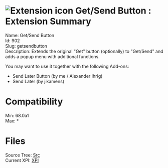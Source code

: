# ![Extension icon](https://addons.thunderbird.net/user-media/addon_icons/0/902-64.png?modified=9ad377be) Get/Send Button : Extension Summary

Name: Get/Send Button  
Id: 902  
Slug: getsendbutton  
Description: Extends the original "Get" button (optionally) to "Get/Send" and adds a popup menu with additional functions.

You may want to use it together with the following Add-ons:
* Send Later Button (by me / Alexander Ihrig)
* Send Later (by jikamens)
  

# Compatibility
Min: 68.0a1  
Max: *  

# Files

Source Tree: [Src](x68/902-getsendbutton/src)  
Current XPI: [XPI](x68/902-getsendbutton/xpi)  



